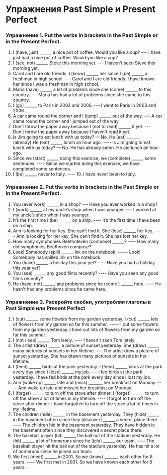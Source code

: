# Упражнения Past Simple и Present Perfect

### Упражнение 1.  Put the verbs in brackets in the Past Simple or in the Present Perfect.

1. I (have, just) ______   a nice pot of coffee. Would you like a cup?  ---   I have just had a nice pot of coffee. Would you like a cup?
2. I (see, not) ______   Steve this morning yet. --- I haven't seen Steve this morning yet.
3.  Carol and I are old friends. I (know) ______   her since I (be) ______   a freshman in high school. --- Carol and I are old friends. I have known her since I was a freshman in high school.
4.  Maria (have) ______   a lot of problems since she (come) ______   to this country. --- Maria has had a lot of problems since she came to this country. 
5. I  (go) ______  to Paris in 2003 and 2006. --- I went to Paris in 2003 and 2006.
6.  A car came round the corner and I (jump) ______   out of the way. --- A car came round the corner and I jumped out of the way.
7.  Don’t throw the paper away because I (not to read) ______   it yet. --- Don’t throw the paper away because I haven't read it yet.
8.  Is Jim going to eat lunch with us today? — No. He (eat) ______   (already).He (eat) ______   lunch an hour ago. ---- Is Jim going to eat lunch with us today? — No. He has already eaten. He ate lunch an hour ago.
9.  Since we (start) ______   doing this exercise, we (complete) ______  some sentences. ---- Since we started doing this exercise, we have completed some sentences.
10. I (be) ______   never to Italy.  ---- 10. I have never been to Italy.

### Упражнение 2. Put the verbs in brackets in the Past Simple or in the Present Perfect.

1.  You (ever work) ______ in a shop? --- Have you ever worked in a shop? 
2.  I (work) ______ at my uncle’s shop when I was younger.  --- I worked at my uncle’s shop when I was younger.
3.  It’s the first time I (be) ______ on a ship. ---- It’s the first time I have been on a ship.
4.  Ann is looking for her key. She can’t find it. She (lose) ______ her key. ---- Ann is looking for her key. She can’t find it. She has lost her key.
5.  How many symphonies Beethoteven (compose) ______?  ---- How many did symphonies Beethoven compose?
6.  Look! Somebody (spill) ______ ink on the notebook. ----- Look! Somebody has spilled ink on the notebook.
7.  You (have) ______ a holiday this year yet? ---- Have you had a holiday this year yet?
8.  You (see) ______ any good films recently? ---- Have you seen any good films recently?
9. He (have, not) ______ any problems since he (come ) ______ here. ---- He hasn't had any problems since he came here.

### Упражнение 3. Раскройте скобки, употребляя глаголы в Past Simple или Present Perfect

1. I  (cut) ______ some flowers from my garden yesterday. I (cut) ______  lots of flowers from my garden so far this summer. ----- I cut some flowers from my garden yesterday. I have cut lots of flowers from my garden so far this summer.
2. I  (not / see) ______  Tom lately. ---- I  haven't seen Tom lately.
3. The artist (draw) ______  a picture of sunset yesterday. She (draw) ______ many pictures of sunsets in her lifetime. --- The artist drew a picture of sunset yesterday. She has drawn many pictures of sunsets in her lifetime.
4. I  (feed) ______ birds at the park yesterday. I (feed) ______  birds at the park every day since I (lose) ______  my job. --- I  fed birds at the park yesterday. I have fed birds at the park every day since I lost my job.
5. Ann (wake up) ______  late and (miss) _______ her breakfast on Monday. ---- Ann woke up late and missed her breakfast on Monday.
6. I (forget) ______  to turn off the stove after dinner. I (forget) ______  to turn off the stove a lot of times in my lifetime. ---- I forgot to turn off the stove after dinner. I have forgotten to turn off the stove a lot of times in my lifetime.
7.  The children (hide) ______ in the basement yesterday. They (hide) ______  in the basement often since they (discover) ______  a secret place there. ----- The children hid in the basement yesterday. They have hidden in the basement often since they discovered a secret place there.
8.  The baseball player (hit) ______ the ball out of the stadium yesterday. He (hit) ______ a lot of homeruns since he (join) ______  our team.  ---- The baseball player hit the ball out of the stadium yesterday. He has hit a lot of homeruns since he joined our team.
9.  We first (meet) ______ in 2001. So we (know) _______  each other for 8 years. ----  We first met in 2001. So we have known each other for 8 years..

